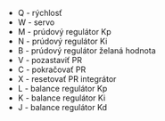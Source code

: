 * Q - rýchlosť
* W - servo
* M - prúdový regulátor Kp
* N - prúdový regulátor Ki
* B - prúdový regulátor želaná hodnota
* V - pozastaviť PR
* C - pokračovať PR
* X - resetovať PR integrátor
* L - balance regulátor Kp
* K - balance regulátor Ki
* J - balance regulátor Kd
